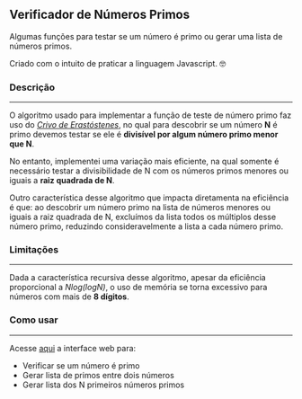 ## Verificador de Números Primos

Algumas funções para testar se um número é primo ou gerar uma lista de números primos.

Criado com o intuito de praticar a linguagem Javascript. :nerd_face:

### Descrição

---

O algoritmo usado para implementar a função de teste de número primo faz uso do
[_Crivo de Erastóstenes_](https://pt.wikipedia.org/wiki/Crivo_de_Erat%C3%B3stenes), no qual para descobrir se um número **N** é primo
devemos testar se ele é **divisível por algum número primo menor que N**.

No entanto, implementei uma variação mais eficiente, na qual somente é
necessário testar a divisibilidade de N com os números primos menores ou
iguais a **raiz quadrada de N**.

Outro característica desse algoritmo que impacta diretamenta
na eficiência é que: ao descobrir um número primo na lista de números
menores ou iguais a raiz quadrada de N, excluímos da lista todos os
múltiplos desse número primo, reduzindo consideravelmente a lista a cada
número primo.

### Limitações

---

Dada a característica recursiva desse algoritmo, apesar da eficiência
proporcional a _Nlog(logN)_, o uso de memória se torna excessivo para
números com mais de **8 dígitos**.

### Como usar

---

Acesse [aqui](https://igormsoares.github.io/javascript-prime-numbers/) a interface web para:

- Verificar se um número é primo
- Gerar lista de primos entre dois números
- Gerar lista dos N primeiros números primos
